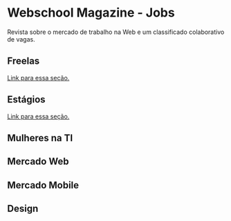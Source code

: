# Webschool Magazine - Jobs 

Revista sobre o mercado de trabalho na Web e um classificado colaborativo de vagas.

## Freelas

[Link para essa seção.](https://github.com/Webschool-io/WebschoolMagazine-Jobs/tree/master/freelas)

## Estágios

[Link para essa seção.](https://github.com/Webschool-io/WebschoolMagazine-Jobs/tree/master/estagios)

## Mulheres na TI

## Mercado Web

## Mercado Mobile

## Design